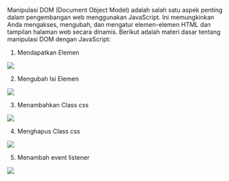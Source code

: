 
Manipulasi DOM (Document Object Model) adalah salah satu aspek penting dalam pengembangan web menggunakan JavaScript. Ini memungkinkan Anda mengakses, mengubah, dan mengatur elemen-elemen HTML dan tampilan halaman web secara dinamis. Berikut adalah materi dasar tentang manipulasi DOM dengan JavaScript:

1.  Mendapatkan Elemen
    

![](https://lh7-us.googleusercontent.com/docsz/AD_4nXfxrG-r9udHB01P7u3Q4U_uytRuuJuoavIvQel3wl40PQCu3DRZpGq45MgLlbTQm37I4Vr3ORaguy_NTJUC-B1M1eRUkTGuHqr61kW4Z377y4zdjKJ6vq1_DIbtYQ_QzJMjXlZsbyEXGaNJ9TN7kjU0sCW3aEq7tvsRuo8f1A?key=ESYW2iUyREQEYzkaKMR1vg)

2.  Mengubah Isi Elemen
    

![](https://lh7-us.googleusercontent.com/docsz/AD_4nXcx4O5wX9lS7aqiNpnNPbq926C0m9IROrUNIMKWMpsE4NU-1mbG6Fia25EFYiLAmdBiWxXlmtQbHxiCTyo6eXvvy20-eKdK7krh9XS7ZYwTBXCvPj9rmGesX8xJ1cJ63hlgAfB6hXBGo87xmCN_PKUgdYG4JM2VIu7wi40xXg?key=ESYW2iUyREQEYzkaKMR1vg)

3.  Menambahkan Class css
    

![](https://lh7-us.googleusercontent.com/docsz/AD_4nXcbfS7bAELkIAHqp64Latw1gS8HLaez2R_Y7BhSYCwr4Mdw8laGEPgp6zcc_r6PeJ5j27eEiO2Ky2ckdMIc8MKxpaao-NQpf_8VbbUizAwQa4_DXJ1Sh8zxS_ikCQJPzfZpW5QBPPlXQK14W7JBrdPj-Qnhu4HU4JKERNuNbw?key=ESYW2iUyREQEYzkaKMR1vg)

4.  Menghapus Class css
    

![](https://lh7-us.googleusercontent.com/docsz/AD_4nXemo8Fba7Y0OmJbgkI4M56cLT5l_DaeojGfX2EBeS5kzenm6pbkmTmVqjQIBZFGOqPvmXNNwt1bLieLyRiBNmhk-B4spFTyxU8rGIRY70DFaNHRYqlknZhCbFaJqkEUpx-eOBS_qCgGI0JqsfD1je_G-FIWQYOyVaVdagRgCA?key=ESYW2iUyREQEYzkaKMR1vg)

5.  Menambah event listener
    

![](https://lh7-us.googleusercontent.com/docsz/AD_4nXcmBHvvgbgMRuqfDMh1_d6flJH2lOyPU6Q_rpJa1XlXLajCo1ldI86Y0Xu-jQyd0-Jl2NFuIra11TQ8CiJQEBdVLGMYeJTOCBRDEGYkF4stPlhZ6eImojnCwH9RB6J1u9ib1AgSUFoftIyyNcUkvCWFBKP6iUX2z6W-ElM10A?key=ESYW2iUyREQEYzkaKMR1vg)